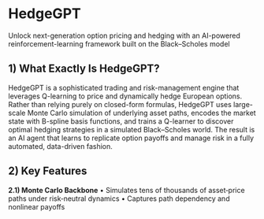 # HedgeGPT
Unlock next-generation option pricing and hedging with an AI-powered reinforcement-learning framework built on the Black–Scholes model

## 1) What Exactly Is HedgeGPT?
HedgeGPT is a sophisticated trading and risk-management engine that leverages Q-learning to price and dynamically hedge European options. Rather than relying purely on closed-form formulas, HedgeGPT uses large-scale Monte Carlo simulation of underlying asset paths, encodes the market state with B-spline basis functions, and trains a Q-learner to discover optimal hedging strategies in a simulated Black–Scholes world. The result is an AI agent that learns to replicate option payoffs and manage risk in a fully automated, data-driven fashion.

## 2) Key Features

**2.1) Monte Carlo Backbone**
• Simulates tens of thousands of asset‐price paths under risk‐neutral dynamics
• Captures path dependency and nonlinear payoffs
